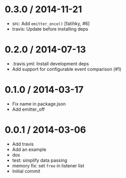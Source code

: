 
0.3.0 / 2014-11-21
==================

  * src: Add `emitter_once()` [fatihky, #6]
  * travis: Update before installing deps

0.2.0 / 2014-07-13 
==================

  * .travis.yml: Install development deps
  * Add support for configurable event comparison (#1)

0.1.0 / 2014-03-17
==================

 * Fix name in package.json
 * Add emitter_off

0.0.1 / 2014-03-06
==================

 * Add travis
 * Add an example
 * dox
 * test: simplify data passing
 * memory fix: set `free` in listener list
 * Initial commit
